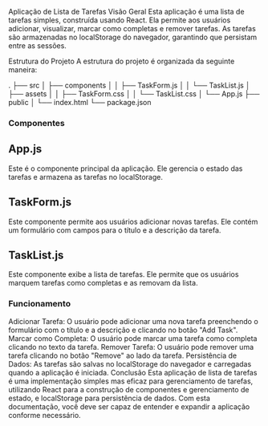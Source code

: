Aplicação de Lista de Tarefas
Visão Geral
Esta aplicação é uma lista de tarefas simples, construída usando React. Ela permite aos usuários adicionar, visualizar, marcar como completas e remover tarefas. As tarefas são armazenadas no localStorage do navegador, garantindo que persistam entre as sessões.

Estrutura do Projeto
A estrutura do projeto é organizada da seguinte maneira:

.
├── src
│   ├── components
│   │   ├── TaskForm.js
│   │   └── TaskList.js
│   ├── assets
│   │   ├── TaskForm.css
│   │   └── TaskList.css
│   └── App.js
├── public
│   └── index.html
└── package.json

### Componentes

## App.js
Este é o componente principal da aplicação. Ele gerencia o estado das tarefas e armazena as tarefas no localStorage.

## TaskForm.js
Este componente permite aos usuários adicionar novas tarefas. Ele contém um formulário com campos para o título e a descrição da tarefa.

## TaskList.js
Este componente exibe a lista de tarefas. Ele permite que os usuários marquem tarefas como completas e as removam da lista.

### Funcionamento
Adicionar Tarefa: O usuário pode adicionar uma nova tarefa preenchendo o formulário com o título e a descrição e clicando no botão "Add Task".
Marcar como Completa: O usuário pode marcar uma tarefa como completa clicando no texto da tarefa.
Remover Tarefa: O usuário pode remover uma tarefa clicando no botão "Remove" ao lado da tarefa.
Persistência de Dados: As tarefas são salvas no localStorage do navegador e carregadas quando a aplicação é iniciada.
Conclusão
Esta aplicação de lista de tarefas é uma implementação simples mas eficaz para gerenciamento de tarefas, utilizando React para a construção de componentes e gerenciamento de estado, e localStorage para persistência de dados. Com esta documentação, você deve ser capaz de entender e expandir a aplicação conforme necessário.